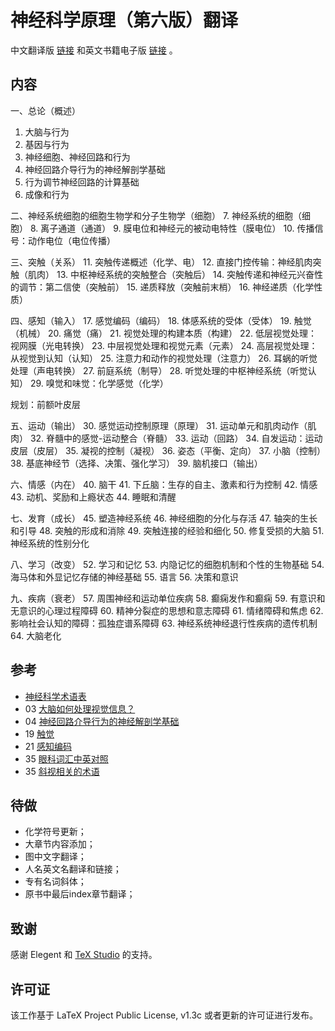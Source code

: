 

# 神经科学原理（第六版）翻译

中文翻译版 [链接](https://github.com/OpenHUTB/neuro/releases) 和英文书籍电子版 [链接](https://pan.baidu.com/s/1c0haMl287vFUA51rRusHaA?pwd=dong) 。

## 内容
一、总论（概述）
1. 大脑与行为
2. 基因与行为
3. 神经细胞、神经回路和行为
4. 神经回路介导行为的神经解剖学基础
5. 行为调节神经回路的计算基础
6. 成像和行为

二、神经系统细胞的细胞生物学和分子生物学（细胞）
7. 神经系统的细胞（细胞）
8. 离子通道（通道）
9. 膜电位和神经元的被动电特性（膜电位）
10. 传播信号：动作电位（电位传播）

三、突触（关系）
11. 突触传递概述（化学、电）
12. 直接门控传输：神经肌肉突触（肌肉）
13. 中枢神经系统的突触整合（突触后）
14. 突触传递和神经元兴奋性的调节：第二信使（突触前）
15. 递质释放（突触前末梢）
16. 神经递质（化学性质）

四、感知（输入）
17. 感觉编码（编码）
18. 体感系统的受体（受体）
19. 触觉（机械）
20. 痛觉（痛）
21. 视觉处理的构建本质（构建）
22. 低层视觉处理：视网膜（光电转换）
23. 中层视觉处理和视觉元素（元素）
24. 高层视觉处理：从视觉到认知（认知）
25. 注意力和动作的视觉处理（注意力）
26. 耳蜗的听觉处理（声电转换）
27. 前庭系统（制导）
28. 听觉处理的中枢神经系统（听觉认知）
29. 嗅觉和味觉：化学感觉（化学）

规划：前额叶皮层

五、运动（输出）
30. 感觉运动控制原理（原理）
31. 运动单元和肌肉动作（肌肉）
32. 脊髓中的感觉-运动整合（脊髓）
33. 运动（回路）
34. 自发运动：运动皮层（皮层）
35. 凝视的控制（凝视）
36. 姿态（平衡、定向）
37. 小脑（控制）
38. 基底神经节（选择、决策、强化学习）
39. 脑机接口（输出）

六、情感（内在）
40. 脑干
41. 下丘脑：生存的自主、激素和行为控制
42. 情感
43. 动机、奖励和上瘾状态
44. 睡眠和清醒

七、发育（成长）
45. 塑造神经系统
46. 神经细胞的分化与存活
47. 轴突的生长和引导
48. 突触的形成和消除
49. 突触连接的经验和细化
50. 修复受损的大脑
51. 神经系统的性别分化

八、学习（改变）
52. 学习和记忆
53. 内隐记忆的细胞机制和个性的生物基础
54. 海马体和外显记忆存储的神经基础
55. 语言
56. 决策和意识

九、疾病（衰老）
57. 周围神经和运动单位疾病
58. 癫痫发作和癫痫
59. 有意识和无意识的心理过程障碍
60. 精神分裂症的思想和意志障碍
61. 情绪障碍和焦虑
62. 影响社会认知的障碍：孤独症谱系障碍
63. 神经系统神经退行性疾病的遗传机制
64. 大脑老化


## 参考
* [神经科学术语表](https://zhuanlan.zhihu.com/p/273186198?utm_id=0)
* 03 [大脑如何处理视觉信息？](https://zhuanlan.zhihu.com/p/273189834?utm_id=0)
* 04 [神经回路介导行为的神经解剖学基础](https://blog.csdn.net/qq_39318443/article/details/106892674)
* 19 [触觉](https://blog.csdn.net/qq_39318443/article/details/106892674)
* 21 [感知编码](https://www.dxy.cn/bbs/newweb/pc/post/40268362)
* 35 [眼科词汇中英对照](https://www.sohu.com/a/603321979_121124541)
* 35 [斜视相关的术语](https://wenku.baidu.com/view/f07cd2aebad528ea81c758f5f61fb7360b4c2b30.html) 


## 待做
* 化学符号更新；
* 大章节内容添加；
* 图中文字翻译；
* 人名英文名翻译和链接；
* 专有名词斜体；
* 原书中最后index章节翻译；

## 致谢

感谢 Elegent 和 [TeX Studio](http://www.latexstudio.net/) 的支持。


## 许可证

该工作基于 LaTeX Project Public License, v1.3c 或者更新的许可证进行发布。


